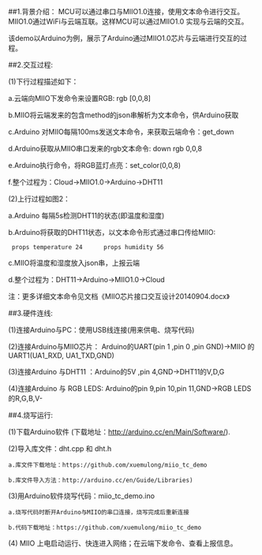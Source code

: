 ##1.背景介绍：
MCU可以通过串口与MIIO1.0连接，使用文本命令进行交互。MIIO1.0通过WiFi与云端互联。这样MCU可以通过MIIO1.0 实现与云端的交互。

该demo以Arduino为例，展示了Arduino通过MIIO1.0芯片与云端进行交互的过程。

##2.交互过程:

(1)下行过程描述如下：

   a.云端向MIIO下发命令来设置RGB: rgb  [0,0,8]

   b.MIIO将云端发来的包含method的json串解析为文本命令，供Arduino获取

   c.Arduino 对MIIO每隔100ms发送文本命令，来获取云端命令：get_down 

   d.Arduino获取从MIIO串口发来的rgb文本命令: down rgb 0,0,8

   e.Arduino执行命令，将RGB蓝灯点亮：set_color(0,0,8)

   f.整个过程为：Cloud->MIIO1.0->Arduino->DHT11

(2)上行过程如图2：

   a.Arduino 每隔5s检测DHT11的状态(即温度和湿度) 

   b.Arduino将获取的DHT11状态，以文本命令形式通过串口传给MIIO:

     props temperature 24      props humidity 56

   c.MIIO将温度和湿度放入json串，上报云端

   d.整个过程为：DHT11->Arduino->MIIO1.0->Cloud

注：更多详细文本命令见文档《MIIO芯片接口交互设计20140904.docx》

##3.硬件连线:

(1)连接Arduino与PC：使用USB线连接(用来供电、烧写代码)

(2)连接Arduino与MIIO芯片： Arduino的UART(pin 1 ,pin 0 ,pin GND)->MIIO 的UART1(UA1_RXD, UA1_TXD,GND)

(3)连接Arduino 与DHT11 ：Arduino的5V ,pin 4,GND->DHT11的V,D,G

(4)连接Arduino 与 RGB LEDS: Arduino的pin 9,pin 10,pin 11,GND->RGB LEDS的R,G,B,V-

##4.烧写运行:

(1)下载Arduino软件 (下载地址：http://arduino.cc/en/Main/Software/).

(2)导入库文件：dht.cpp 和 dht.h 

    a.库文件下载地址：https://github.com/xuemulong/miio_tc_demo

    b.库文件导入方法：http://arduino.cc/en/Guide/Libraries)

(3)用Arduino软件烧写代码：miio_tc_demo.ino

    a.烧写代码时断开Arduino与MIIO的串口连接，烧写完成后重新连接

    b.代码下载地址：https://github.com/xuemulong/miio_tc_demo

(4) MIIO 上电启动运行、快连进入网络；在云端下发命令、查看上报信息。
